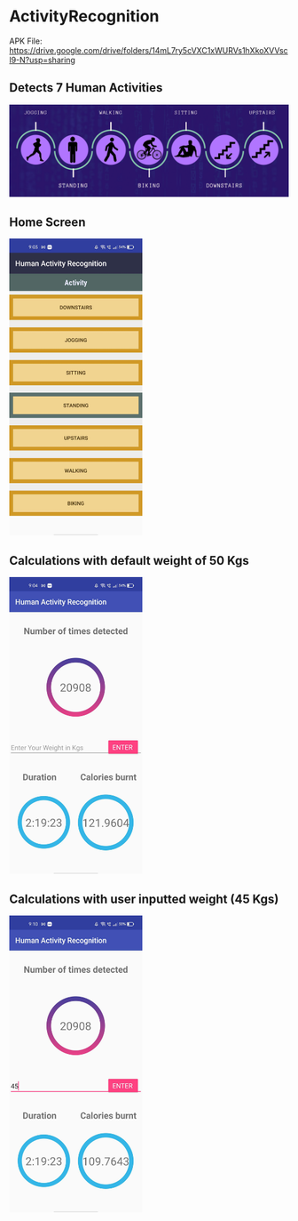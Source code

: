 # ActivityRecognition

APK File: https://drive.google.com/drive/folders/14mL7ry5cVXC1xWURVs1hXkoXVVscl9-N?usp=sharing

## Detects 7 Human Activities
![7 Activities](https://github.com/aditi17goel/ActivityRecognition/blob/main/Images/activities.png)

## Home Screen
<img src="https://github.com/aditi17goel/ActivityRecognition/blob/main/Images/home.jpg" width="240">

## Calculations with default weight of 50 Kgs
<img src="https://github.com/aditi17goel/ActivityRecognition/blob/main/Images/default.jpg" width="240">

## Calculations with user inputted weight (45 Kgs)
<img src="https://github.com/aditi17goel/ActivityRecognition/blob/main/Images/personalised.jpg" width="240">



